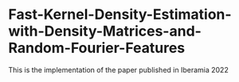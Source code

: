 # Fast-Kernel-Density-Estimation-with-Density-Matrices-and-Random-Fourier-Features
This is the implementation of the paper published in Iberamia 2022
